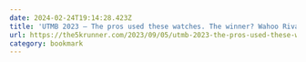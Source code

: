 ```yaml
---
date: 2024-02-24T19:14:28.423Z
title: 'UTMB 2023 – The pros used these watches. The winner? Wahoo Rival…lol'
url: https://the5krunner.com/2023/09/05/utmb-2023-the-pros-used-these-watches-the-winner-wahoo-rival-lol/
category: bookmark
---
```

